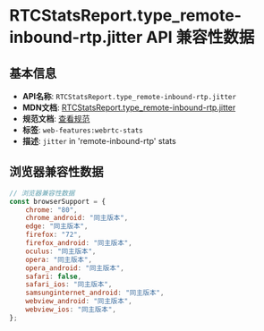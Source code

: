 # RTCStatsReport.type_remote-inbound-rtp.jitter API 兼容性数据

## 基本信息

- **API名称**: `RTCStatsReport.type_remote-inbound-rtp.jitter`
- **MDN文档**: [RTCStatsReport.type_remote-inbound-rtp.jitter](https://developer.mozilla.org/docs/Web/API/RTCRemoteInboundRtpStreamStats/jitter)
- **规范文档**: [查看规范](https://w3c.github.io/webrtc-stats/#dom-rtcreceivedrtpstreamstats-jitter)
- **标签**: `web-features:webrtc-stats`
- **描述**: `jitter` in 'remote-inbound-rtp' stats

## 浏览器兼容性数据

```javascript
// 浏览器兼容性数据
const browserSupport = {
    chrome: "80",
    chrome_android: "同主版本",
    edge: "同主版本",
    firefox: "72",
    firefox_android: "同主版本",
    oculus: "同主版本",
    opera: "同主版本",
    opera_android: "同主版本",
    safari: false,
    safari_ios: "同主版本",
    samsunginternet_android: "同主版本",
    webview_android: "同主版本",
    webview_ios: "同主版本",
};

```

